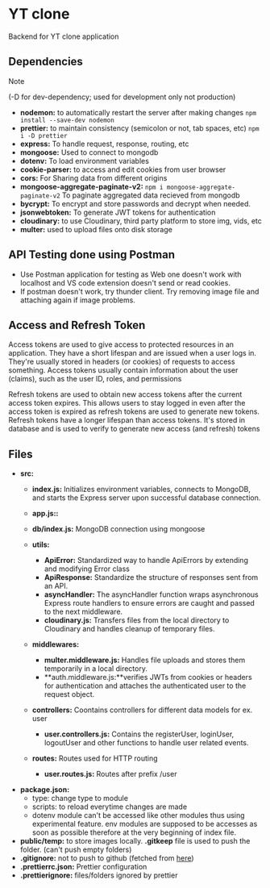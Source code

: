 # YT clone
Backend for YT clone application
## Dependencies
> [!NOTE]  
> (-D for dev-dependency; used for development only not production)
- **nodemon:** to automatically restart the server after making changes `npm install --save-dev nodemon`
- **prettier:** to maintain consistency (semicolon or not, tab spaces, etc) `npm i -D prettier`
- **express:** To handle request, response, routing, etc
- **mongoose:** Used to connect to mongodb
- **dotenv:** To load environment variables
- **cookie-parser:** to access and edit cookies from user browser
- **cors:** For Sharing data from different origins
- **mongoose-aggregate-paginate-v2:** `npm i mongoose-aggregate-paginate-v2` To paginate aggregated data recieved from mongodb
- **bycrypt:** To encrypt and store passwords and decrypt when needed.
- **jsonwebtoken:** To generate JWT tokens for authentication
- **cloudinary:** to use Cloudinary, third party platform to store img, vids, etc
- **multer:** used to upload files onto disk storage

## API Testing done using Postman

 - Use Postman application for testing as Web one doesn't work with localhost and VS code extension doesn't send or read cookies.
- If postman doesn't work, try thunder client. Try removing image file and attaching again if image problems.

## Access and Refresh Token
Access tokens are used to give access to protected resources in an application. They have a short lifespan and are issued when a user logs in. They're usually stored in headers (or cookies) of requests to access something. Access tokens usually contain information about the user (claims), such as the user ID, roles, and permissions

Refresh tokens are used to obtain new access tokens after the current access token expires. This allows users to stay logged in even after the access token is expired as refresh tokens are used to generate new tokens. Refresh tokens have a longer lifespan than access tokens. It's stored in database and is used to verify to generate new access (and refresh) tokens



## Files
+ **src:**
    - **index.js:** Initializes environment variables, connects to MongoDB, and starts the Express server upon successful database connection.

    - **app.js::** 

    - **db/index.js:** MongoDB connection using mongoose

    - **utils:**
        - **ApiError:** Standardized way to handle ApiErrors by extending and modifying Error class
        - **ApiResponse:** Standardize the structure of responses sent from an API.
        - **asyncHandler:** The asyncHandler function wraps asynchronous Express route handlers to ensure errors are caught and passed to the next middleware.
        - **cloudinary.js:** Transfers files from the local directory to Cloudinary and handles cleanup of temporary files.
    
    - **middlewares:**
        - **multer.middleware.js:** Handles file uploads and stores them temporarily in a local directory.
        - **auth.middleware.js:**verifies JWTs from cookies or headers for authentication and attaches the authenticated user to the request object.

    - **controllers:** Coontains controllers for different data models for ex. user
        - **user.controllers.js:** Contains the registerUser, loginUser, logoutUser and other functions to handle user related events.

    - **routes:** Routes used for HTTP routing
        - **user.routes.js:** Routes after prefix /user

- **package.json:** 
    - type: change type to module
    - scripts: to reload everytime changes are made
    - dotenv module can't be accessed like other modules thus using experimental feature. env modules are supposed to be accesses as soon as possible therefore at the very beginning of index file.
- **public/temp:** to store images locally. **.gitkeep** file is used to push the folder. (can't push empty folders)
- **.gitignore:** not to push to github (fetched from [here](https://mrkandreev.name/snippets/gitignore-generator/#Node))
- **.prettierrc.json:** Prettier configuration
- **.prettierignore:** files/folders ignored by prettier

